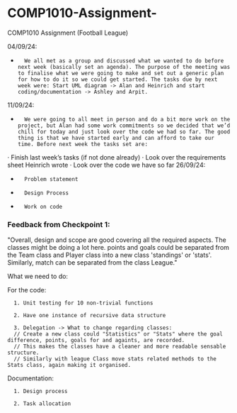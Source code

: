# COMP1010-Assignment-
COMP1010 Assignment (Football League) 

04/09/24:
-   	We all met as a group and discussed what we wanted to do before next week (basically set an agenda). The purpose of the meeting was to finalise what we were going to make and set out a generic plan for how to do it so we could get started. The tasks due by next week were: Start UML diagram -> Alan and Heinrich and start coding/documentation -> Ashley and Arpit.
11/09/24:
-   	We were going to all meet in person and do a bit more work on the project, but Alan had some work commitments so we decided that we’d chill for today and just look over the code we had so far. The good thing is that we have started early and can afford to take our time. Before next week the tasks set are:

·  	Finish last week’s tasks (if not done already)
·  	Look over the requirements sheet Heinrich wrote
·  	Look over the code we have so far
26/09/24:
-   	Problem statement
-   	Design Process
-   	Work on code 




### Feedback from Checkpoint 1:
"Overall, design and scope are good covering all the required aspects. The classes might be doing a lot here. points and goals could be separated from the Team class and Player class into a new class 'standings' or 'stats'. Similarly, match can be separated from the class League."

What we need to do:


For the code:
  
      1. Unit testing for 10 non-trivial functions
      
      2. Have one instance of recursive data structure
      
      3. Delegation -> What to change regarding classes: 
      // Create a new class could "Statistics" or "Stats" where the goal difference, points, goals for and againts, are recorded. 
      // This makes the classes have a cleaner and more readable sensable structure.
      // Similarly with league Class move stats related methods to the Stats class, again making it organised.

  
  

  
  Documentation:
  
      1. Design process 
      
      2. Task allocation
  
